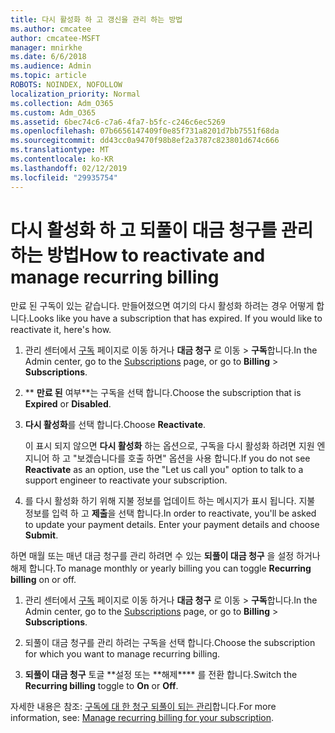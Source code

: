 ```yaml
---
title: 다시 활성화 하 고 갱신을 관리 하는 방법
ms.author: cmcatee
author: cmcatee-MSFT
manager: mnirkhe
ms.date: 6/6/2018
ms.audience: Admin
ms.topic: article
ROBOTS: NOINDEX, NOFOLLOW
localization_priority: Normal
ms.collection: Adm_O365
ms.custom: Adm_O365
ms.assetid: 6bec74c6-c7a6-4fa7-b5fc-c246c6ec5269
ms.openlocfilehash: 07b6656147409f0e85f731a8201d7bb7551f68da
ms.sourcegitcommit: dd43cc0a9470f98b8ef2a3787c823801d674c666
ms.translationtype: MT
ms.contentlocale: ko-KR
ms.lasthandoff: 02/12/2019
ms.locfileid: "29935754"
---
```

# <a name="how-to-reactivate-and-manage-recurring-billing"></a><span data-ttu-id="af09f-102">다시 활성화 하 고 되풀이 대금 청구를 관리 하는 방법</span><span class="sxs-lookup"><span data-stu-id="af09f-102">How to reactivate and manage recurring billing</span></span>

<span data-ttu-id="af09f-p101">만료 된 구독이 있는 같습니다. 만들어졌으면 여기의 다시 활성화 하려는 경우 어떻게 합니다.</span><span class="sxs-lookup"><span data-stu-id="af09f-p101">Looks like you have a subscription that has expired. If you would like to reactivate it, here's how.</span></span>
  
1. <span data-ttu-id="af09f-105">관리 센터에서 [구독](https://go.microsoft.com/fwlink/p/?linkid=842054) 페이지로 이동 하거나 **대금 청구** 로 이동 \> **구독**합니다.</span><span class="sxs-lookup"><span data-stu-id="af09f-105">In the Admin center, go to the [Subscriptions](https://go.microsoft.com/fwlink/p/?linkid=842054) page, or go to **Billing** \> **Subscriptions**.</span></span>
    
2. <span data-ttu-id="af09f-106">\*\* **만료 된** 여부\*\*는 구독을 선택 합니다.</span><span class="sxs-lookup"><span data-stu-id="af09f-106">Choose the subscription that is **Expired** or **Disabled**.</span></span>
    
3. <span data-ttu-id="af09f-107">**다시 활성화**를 선택 합니다.</span><span class="sxs-lookup"><span data-stu-id="af09f-107">Choose **Reactivate**.</span></span>
    
    <span data-ttu-id="af09f-108">이 표시 되지 않으면 **다시 활성화** 하는 옵션으로, 구독을 다시 활성화 하려면 지원 엔지니어 하 고 "보겠습니다를 호출 하면" 옵션을 사용 합니다.</span><span class="sxs-lookup"><span data-stu-id="af09f-108">If you do not see **Reactivate** as an option, use the "Let us call you" option to talk to a support engineer to reactivate your subscription.</span></span> 
    
4. <span data-ttu-id="af09f-p102">를 다시 활성화 하기 위해 지불 정보를 업데이트 하는 메시지가 표시 됩니다. 지불 정보를 입력 하 고 **제출**을 선택 합니다.</span><span class="sxs-lookup"><span data-stu-id="af09f-p102">In order to reactivate, you'll be asked to update your payment details. Enter your payment details and choose **Submit**.</span></span>
    
<span data-ttu-id="af09f-111">하면 매월 또는 매년 대금 청구를 관리 하려면 수 있는 **되풀이 대금 청구** 을 설정 하거나 해제 합니다.</span><span class="sxs-lookup"><span data-stu-id="af09f-111">To manage monthly or yearly billing you can toggle **Recurring billing** on or off.</span></span> 
  
1. <span data-ttu-id="af09f-112">관리 센터에서 [구독](https://go.microsoft.com/fwlink/p/?linkid=842054) 페이지로 이동 하거나 **대금 청구** 로 이동 \> **구독**합니다.</span><span class="sxs-lookup"><span data-stu-id="af09f-112">In the Admin center, go to the [Subscriptions](https://go.microsoft.com/fwlink/p/?linkid=842054) page, or go to **Billing** \> **Subscriptions**.</span></span>
    
2. <span data-ttu-id="af09f-113">되풀이 대금 청구를 관리 하려는 구독을 선택 합니다.</span><span class="sxs-lookup"><span data-stu-id="af09f-113">Choose the subscription for which you want to manage recurring billing.</span></span>
    
3. <span data-ttu-id="af09f-114">**되풀이 대금 청구** 토글 \*\*설정 또는 \*\*해제\*\*\*\* 를 전환 합니다.</span><span class="sxs-lookup"><span data-stu-id="af09f-114">Switch the **Recurring billing** toggle to **On** or **Off**.</span></span>
    
<span data-ttu-id="af09f-115">자세한 내용은 참조: [구독에 대 한 청구 되풀이 되는 관리](https://support.office.com/article/8d83b530-f4ca-47f6-a666-e5791cbacc7e)합니다.</span><span class="sxs-lookup"><span data-stu-id="af09f-115">For more information, see: [Manage recurring billing for your subscription](https://support.office.com/article/8d83b530-f4ca-47f6-a666-e5791cbacc7e).</span></span>
  

